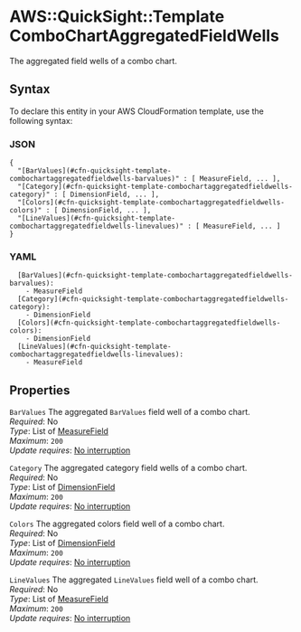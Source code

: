 # AWS::QuickSight::Template ComboChartAggregatedFieldWells<a name="aws-properties-quicksight-template-combochartaggregatedfieldwells"></a>

The aggregated field wells of a combo chart\.

## Syntax<a name="aws-properties-quicksight-template-combochartaggregatedfieldwells-syntax"></a>

To declare this entity in your AWS CloudFormation template, use the following syntax:

### JSON<a name="aws-properties-quicksight-template-combochartaggregatedfieldwells-syntax.json"></a>

```
{
  "[BarValues](#cfn-quicksight-template-combochartaggregatedfieldwells-barvalues)" : [ MeasureField, ... ],
  "[Category](#cfn-quicksight-template-combochartaggregatedfieldwells-category)" : [ DimensionField, ... ],
  "[Colors](#cfn-quicksight-template-combochartaggregatedfieldwells-colors)" : [ DimensionField, ... ],
  "[LineValues](#cfn-quicksight-template-combochartaggregatedfieldwells-linevalues)" : [ MeasureField, ... ]
}
```

### YAML<a name="aws-properties-quicksight-template-combochartaggregatedfieldwells-syntax.yaml"></a>

```
  [BarValues](#cfn-quicksight-template-combochartaggregatedfieldwells-barvalues):
    - MeasureField
  [Category](#cfn-quicksight-template-combochartaggregatedfieldwells-category):
    - DimensionField
  [Colors](#cfn-quicksight-template-combochartaggregatedfieldwells-colors):
    - DimensionField
  [LineValues](#cfn-quicksight-template-combochartaggregatedfieldwells-linevalues):
    - MeasureField
```

## Properties<a name="aws-properties-quicksight-template-combochartaggregatedfieldwells-properties"></a>

`BarValues` <a name="cfn-quicksight-template-combochartaggregatedfieldwells-barvalues"></a>
The aggregated `BarValues` field well of a combo chart\.  
_Required_: No  
_Type_: List of [MeasureField](aws-properties-quicksight-template-measurefield.md)  
_Maximum_: `200`  
_Update requires_: [No interruption](https://docs.aws.amazon.com/AWSCloudFormation/latest/UserGuide/using-cfn-updating-stacks-update-behaviors.html#update-no-interrupt)

`Category` <a name="cfn-quicksight-template-combochartaggregatedfieldwells-category"></a>
The aggregated category field wells of a combo chart\.  
_Required_: No  
_Type_: List of [DimensionField](aws-properties-quicksight-template-dimensionfield.md)  
_Maximum_: `200`  
_Update requires_: [No interruption](https://docs.aws.amazon.com/AWSCloudFormation/latest/UserGuide/using-cfn-updating-stacks-update-behaviors.html#update-no-interrupt)

`Colors` <a name="cfn-quicksight-template-combochartaggregatedfieldwells-colors"></a>
The aggregated colors field well of a combo chart\.  
_Required_: No  
_Type_: List of [DimensionField](aws-properties-quicksight-template-dimensionfield.md)  
_Maximum_: `200`  
_Update requires_: [No interruption](https://docs.aws.amazon.com/AWSCloudFormation/latest/UserGuide/using-cfn-updating-stacks-update-behaviors.html#update-no-interrupt)

`LineValues` <a name="cfn-quicksight-template-combochartaggregatedfieldwells-linevalues"></a>
The aggregated `LineValues` field well of a combo chart\.  
_Required_: No  
_Type_: List of [MeasureField](aws-properties-quicksight-template-measurefield.md)  
_Maximum_: `200`  
_Update requires_: [No interruption](https://docs.aws.amazon.com/AWSCloudFormation/latest/UserGuide/using-cfn-updating-stacks-update-behaviors.html#update-no-interrupt)
